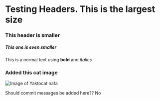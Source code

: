 # Testing Headers. This is the largest size
### This header is smaller
##### This one is even smaller
This is a normal text using **bold** and *italics*



### Added this cat image
![Image of Yaktocat nafa](https://octodex.github.com/images/yaktocat.png)


Should commit messages be added here?? No
